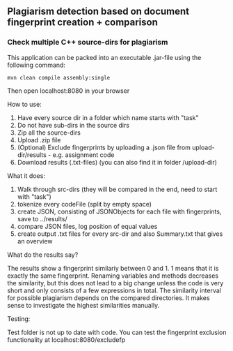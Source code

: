 ## Plagiarism detection based on document fingerprint creation + comparison
### Check multiple C++ source-dirs for plagiarism

This application can be packed into an executable .jar-file using the following command: 

```mvn clean compile assembly:single```

Then open localhost:8080 in your browser

How to use:

1. Have every source dir in a folder which name starts with "task"
2. Do not have sub-dirs in the source dirs
3. Zip all the source-dirs
4. Upload .zip file
5. (Optional) Exclude fingerprints by uploading a .json file from upload-dir/results - e.g. assignment code
6. Download results (.txt-files) (you can also find it in folder /upload-dir)

What it does:

1. Walk through src-dirs (they will be compared in the end, need to start with "task")
2. tokenize every codeFile (split by empty space)
3. create JSON, consisting of JSONObjects for each file with fingerprints, save to ../results/
4. compare JSON files, log position of equal values
5. create output .txt files for every src-dir and also Summary.txt that gives an overview

What do the results say?

The results show a fingerprint similariy between 0 and 1.
1 means that it is exactly the same fingerprint. Renaming variables and methods decreases the similarity, but this does not lead to a big change unless the code is very short and only consists of a few expressions in total. The similarity interval for possible plagiarism depends on the compared directories. It makes sense to investigate the highest similarities manually. 

Testing:

Test folder is not up to date with code. You can test the fingerprint exclusion functionality at
localhost:8080/excludefp


